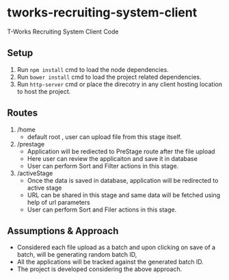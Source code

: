 # tworks-recruiting-system-client
T-Works Recruiting System Client Code

## Setup
1. Run ```npm install```  cmd to load the node dependencies.
2. Run ```bower install``` cmd to load the project related dependencies.
3. Run ```http-server``` cmd or place the direcotry in any client hosting location to host the project.


## Routes
1. /home 
    - default root , user can upload file from this stage itself.
2. /prestage 
    - Application will be rediected to PreStage route after the file upload
    - Here user can review the applicaiton and save it in database
    - User can perform Sort and Filter actions in this stage.
3. /activeStage 
    - Once the data is saved in database, application will be redirected to active stage
    - URL can be shared in this stage and same data will be fetched using help of url parameters
    - User can perform Sort and Filer actions in this stage.

## Assumptions & Approach

- Considered each file upload as a batch and upon clicking on save of a batch, will be generating random batch ID,
- All the applications will be tracked against the generated batch ID.
- The project is developed considering the above approach.
